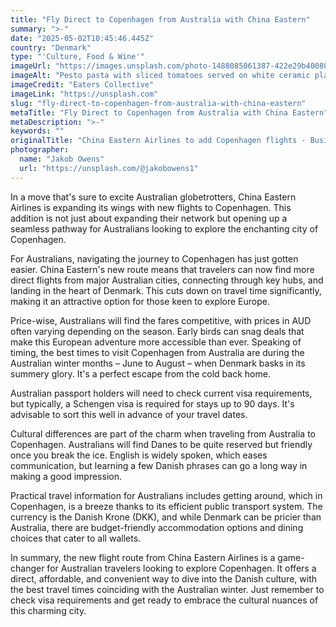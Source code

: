 ```yaml
---
title: "Fly Direct to Copenhagen from Australia with China Eastern"
summary: ">-"
date: "2025-05-02T10:45:46.445Z"
country: "Denmark"
type: "'Culture, Food & Wine'"
imageUrl: "https://images.unsplash.com/photo-1488085061387-422e29b40080?q=80&w=2031&auto=format&fit=crop&ixlib=rb-4.0.3&ixid=M3wxMjA3fDB8MHxwaG90by1wYWdlfHx8fGVufDB8fHx8fA%3D%3D"
imageAlt: "Pesto pasta with sliced tomatoes served on white ceramic plate"
imageCredit: "Eaters Collective"
imageLink: "https://unsplash.com"
slug: "fly-direct-to-copenhagen-from-australia-with-china-eastern"
metaTitle: "Fly Direct to Copenhagen from Australia with China Eastern"
metaDescription: ">-"
keywords: ""
originalTitle: "China Eastern Airlines to add Copenhagen flights - Business Traveller"
photographer:
  name: "Jakob Owens"
  url: "https://unsplash.com/@jakobowens1"
---
```








In a move that's sure to excite Australian globetrotters, China Eastern Airlines is expanding its wings with new flights to Copenhagen. This addition is not just about expanding their network but opening up a seamless pathway for Australians looking to explore the enchanting city of Copenhagen. 

For Australians, navigating the journey to Copenhagen has just gotten easier. China Eastern's new route means that travelers can now find more direct flights from major Australian cities, connecting through key hubs, and landing in the heart of Denmark. This cuts down on travel time significantly, making it an attractive option for those keen to explore Europe.

Price-wise, Australians will find the fares competitive, with prices in AUD often varying depending on the season. Early birds can snag deals that make this European adventure more accessible than ever. Speaking of timing, the best times to visit Copenhagen from Australia are during the Australian winter months – June to August – when Denmark basks in its summery glory. It's a perfect escape from the cold back home.

Australian passport holders will need to check current visa requirements, but typically, a Schengen visa is required for stays up to 90 days. It's advisable to sort this well in advance of your travel dates.

Cultural differences are part of the charm when traveling from Australia to Copenhagen. Australians will find Danes to be quite reserved but friendly once you break the ice. English is widely spoken, which eases communication, but learning a few Danish phrases can go a long way in making a good impression.

Practical travel information for Australians includes getting around, which in Copenhagen, is a breeze thanks to its efficient public transport system. The currency is the Danish Krone (DKK), and while Denmark can be pricier than Australia, there are budget-friendly accommodation options and dining choices that cater to all wallets.

In summary, the new flight route from China Eastern Airlines is a game-changer for Australian travelers looking to explore Copenhagen. It offers a direct, affordable, and convenient way to dive into the Danish culture, with the best travel times coinciding with the Australian winter. Just remember to check visa requirements and get ready to embrace the cultural nuances of this charming city.
